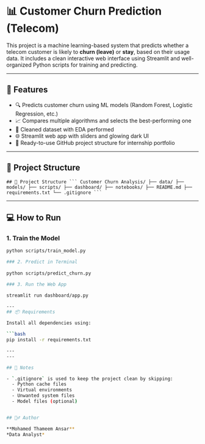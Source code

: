 # 📊 Customer Churn Prediction (Telecom)

This project is a machine learning-based system that predicts whether a telecom customer is likely to **churn (leave)** or **stay**, based on their usage data. It includes a clean interactive web interface using Streamlit and well-organized Python scripts for training and predicting.

---

## 🚀 Features

- 🔍 Predicts customer churn using ML models (Random Forest, Logistic Regression, etc.)
- 📈 Compares multiple algorithms and selects the best-performing one
- 🧹 Cleaned dataset with EDA performed
- 🌐 Streamlit web app with sliders and glowing dark UI
- 📂 Ready-to-use GitHub project structure for internship portfolio

---

## 📁 Project Structure

<pre><code>## 📁 Project Structure ``` Customer Churn Analysis/ ├── data/ ├── models/ ├── scripts/ ├── dashboard/ ├── notebooks/ ├── README.md ├── requirements.txt └── .gitignore ``` </code></pre>

---

## 💻 How to Run

### 1. Train the Model
   
```bash
python scripts/train_model.py

### 2. Predict in Terminal
  
python scripts/predict_churn.py

### 3. Run the Web App

streamlit run dashboard/app.py

---
## 📦 Requirements

Install all dependencies using:

```bash
pip install -r requirements.txt

---
---

## 📁 Notes

- `.gitignore` is used to keep the project clean by skipping:
  - Python cache files
  - Virtual environments
  - Unwanted system files
  - Model files (optional)


## 🙋‍♂️ Author

**Mohamed Thameem Ansar**  
*Data Analyst*
